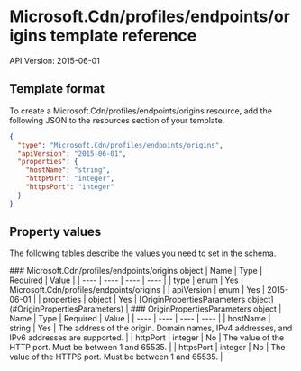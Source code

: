 # Microsoft.Cdn/profiles/endpoints/origins template reference
API Version: 2015-06-01
## Template format

To create a Microsoft.Cdn/profiles/endpoints/origins resource, add the following JSON to the resources section of your template.

```json
{
  "type": "Microsoft.Cdn/profiles/endpoints/origins",
  "apiVersion": "2015-06-01",
  "properties": {
    "hostName": "string",
    "httpPort": "integer",
    "httpsPort": "integer"
  }
}
```
## Property values

The following tables describe the values you need to set in the schema.

<a id="Microsoft.Cdn/profiles/endpoints/origins" />
### Microsoft.Cdn/profiles/endpoints/origins object
|  Name | Type | Required | Value |
|  ---- | ---- | ---- | ---- |
|  type | enum | Yes | Microsoft.Cdn/profiles/endpoints/origins |
|  apiVersion | enum | Yes | 2015-06-01 |
|  properties | object | Yes | [OriginPropertiesParameters object](#OriginPropertiesParameters) |


<a id="OriginPropertiesParameters" />
### OriginPropertiesParameters object
|  Name | Type | Required | Value |
|  ---- | ---- | ---- | ---- |
|  hostName | string | Yes | The address of the origin. Domain names, IPv4 addresses, and IPv6 addresses are supported. |
|  httpPort | integer | No | The value of the HTTP port. Must be between 1 and 65535. |
|  httpsPort | integer | No | The value of the HTTPS port. Must be between 1 and 65535. |

